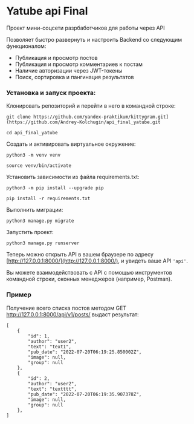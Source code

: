 # Yatube api Final
Проект мини-соцсети разрбаботчиков для работы через API

Позволяет быстро развернуть и настроить Backend со следующим функционалом:

* Публикация и просмотр постов
* Публикация и просмотр комментариев к постам
* Наличие авторизации через JWT-токены
* Поиск, сортировка и пангинация результатов

### Установка и запуск проекта:

Клонировать репозиторий и перейти в него в командной строке:

```
git clone https://github.com/yandex-praktikum/kittygram.git](https://github.com/Andrey-Kolchugin/api_final_yatube.git
```

```
cd api_final_yatube
```

Cоздать и активировать виртуальное окружение:

```
python3 -m venv venv
```

```
source venv/bin/activate
```

Установить зависимости из файла requirements.txt:

```
python3 -m pip install --upgrade pip
```

```
pip install -r requirements.txt
```

Выполнить миграции:

```
python3 manage.py migrate
```

Запустить проект:

```
python3 manage.py runserver
```
Теперь можно открыть API в вашем браузере по адресу [http://127.0.0.1:8000/](http://127.0.0.1:8000/), и увидеть ваше API `'api'`.

Вы можете взаимодействовать с API с помощью инструментов командной строки, оконных менеджеров (например, Postman). 

### Пример

Получение всего списка постов методом GET http://127.0.0.1:8000/api/v1/posts/ выдаст результат:

```
[
    {
        "id": 1,
        "author": "user2",
        "text": "text1",
        "pub_date": "2022-07-20T06:19:25.850002Z",
        "image": null,
        "group": null
    },
    {
        "id": 2,
        "author": "user2",
        "text": "textttt",
        "pub_date": "2022-07-20T06:19:35.907378Z",
        "image": null,
        "group": null
    },
]
```
